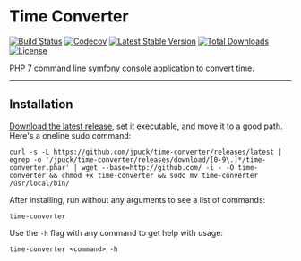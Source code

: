 # Time Converter

[![Build Status][12]][11]
[![Codecov][16]][14]
[![Latest Stable Version][7]][6]
[![Total Downloads][8]][6]
[![License][9]][6]

PHP 7 command line [symfony console application][1] to convert time.

----------

## Installation

[Download the latest release][6], set it executable, and move it to a good path. Here's a oneline sudo command:

    curl -s -L https://github.com/jpuck/time-converter/releases/latest | egrep -o '/jpuck/time-converter/releases/download/[0-9\.]*/time-converter.phar' | wget --base=http://github.com/ -i - -O time-converter && chmod +x time-converter && sudo mv time-converter /usr/local/bin/

After installing, run without any arguments to see a list of commands:

    time-converter

Use the `-h` flag with any command to get help with usage:

    time-converter <command> -h

[1]:http://symfony.com/doc/current/components/console.html
[6]:https://github.com/jpuck/time-converter/releases/latest
[7]:https://poser.pugx.org/jpuck/time-converter/v/stable
[8]:https://img.shields.io/github/downloads/jpuck/time-converter/total.svg
[9]:https://poser.pugx.org/jpuck/time-converter/license
[11]:https://travis-ci.org/jpuck/time-converter
[12]:https://travis-ci.org/jpuck/time-converter.svg?branch=master
[14]:https://codecov.io/gh/jpuck/time-converter/branch/master
[16]:https://img.shields.io/codecov/c/github/jpuck/time-converter/master.svg
